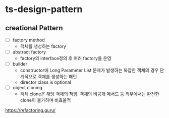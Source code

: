 # ts-design-pattern

## creational Pattern

- [ ] factory method
  - 객체를 생성하는 factory
- [ ] abstract factory
  - factory의 interface정의 후 여러 factory를 운영
- [ ] builder
  - constructor에 Long Parameter List 문제가 발생하는 복잡한 객체의 경우 단계적으로 객체를 생성하는 패턴
  - director class is optional
- [ ] object cloning
  - 객체 clone은 해당 객체의 책임. 객체의 비공개 메서드 등 외부에서는 완전한 clone이 불가하며 비효율적

https://refactoring.guru/
